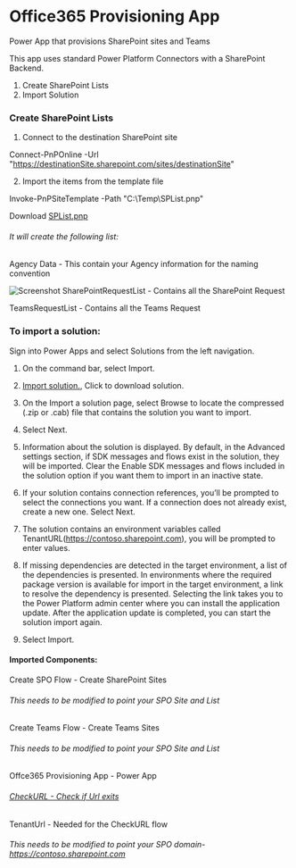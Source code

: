 # Office365 Provisioning App
Power App that provisions SharePoint sites and Teams

This app uses standard Power Platform Connectors with a SharePoint Backend. 

1. Create SharePoint Lists
2. Import Solution 

### Create SharePoint Lists


1. Connect to the destination SharePoint site 

Connect-PnPOnline -Url "https://destinationSite.sharepoint.com/sites/destinationSite" 

2. Import the items from the template file

Invoke-PnPSiteTemplate -Path "C:\Temp\SPList.pnp"


Download [SPList.pnp](https://github.com/MSPFE2019/Office365ProvisioningApp/blob/main/SPList.pnp)

###### It will create the following list:
Agency Data - This contain your Agency information for the naming convention 

![Screenshot](https://github.com/MSPFE2019/Office365ProvisioningApp/blob/main/AgencyData.jpg)
SharePointRequestList - Contains all the SharePoint Request

TeamsRequestList - Contains all the Teams Request


### To import a solution:
Sign into Power Apps and select Solutions from the left navigation.

1. On the command bar, select Import.

2. [Import solution.](https://github.com/MSPFE2019/Office365ProvisioningApp/blob/main/RequestATeamPA_1_1_0_6.zip), Click to download solution.

3. On the Import a solution page, select Browse to locate the compressed (.zip or .cab) file that contains the solution you want to import.

4. Select Next.

5. Information about the solution is displayed. By default, in the Advanced settings section, if SDK messages and flows exist in the solution, they will be imported. Clear the Enable SDK messages and flows included in the solution option if you want them to import in an inactive state.

6. If your solution contains connection references, you’ll be prompted to select the connections you want. If a connection does not already exist, create a new one. Select Next.

7. The solution contains an environment variables called TenantURL(https://contoso.sharepoint.com), you will be prompted to enter values. 

8. If missing dependencies are detected in the target environment, a list of the dependencies is presented. In environments where the required package version is available for import in the target environment, a link to resolve the dependency is presented. Selecting the link takes you to the Power Platform admin center where you can install the application update. After the application update is completed, you can start the solution import again.

9. Select Import.


#### Imported Components:

Create SPO Flow - Create SharePoint Sites

###### This needs to be modified to point your SPO Site and List

Create Teams Flow - Create Teams Sites

###### This needs to be modified to point your SPO Site and List

Offce365 Provisioning App - Power App

###### [CheckURL - Check if Url exits](https://github.com/MSPFE2019/Office365ProvisioningApp/blob/main/CheckURLFlow.md)

TenantUrl - Needed for the CheckURL flow

###### This needs to be modified to point your SPO domain- https://contoso.sharepoint.com

